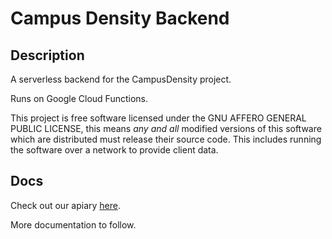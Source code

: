 Campus Density Backend
======================

## Description

A serverless backend for the CampusDensity project.

Runs on Google Cloud Functions.

This project is free software licensed under the GNU AFFERO GENERAL PUBLIC LICENSE, this means *any and all* modified versions of this software which are distributed must release their source code. This includes running the software over a network to provide client data.

## Docs

Check out our apiary [here](https://campusdensity.docs.apiary.io/#).

More documentation to follow.